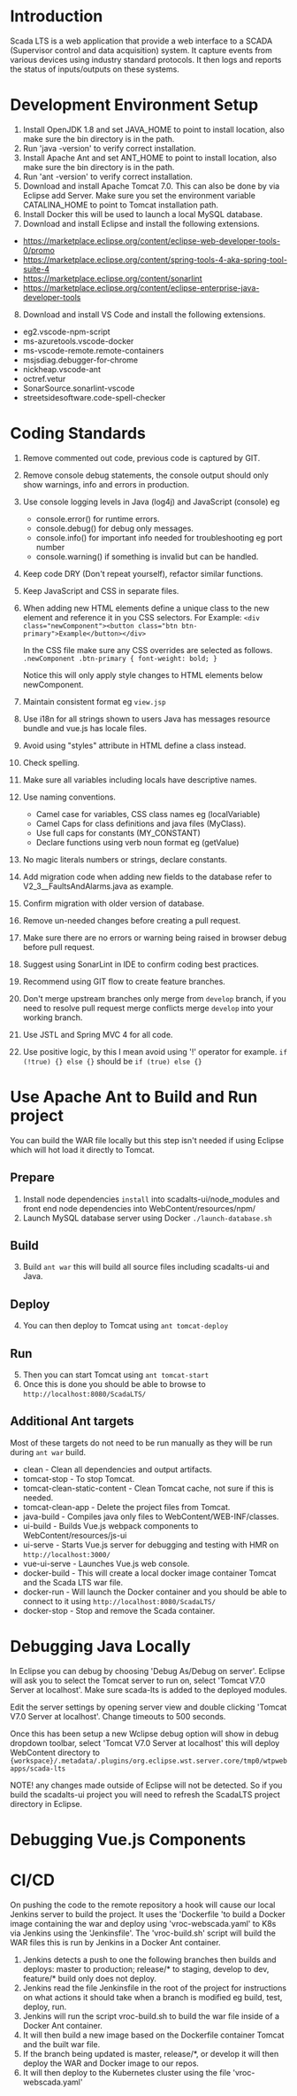 # Introduction
Scada LTS is a web application that provide a web interface to a SCADA (Supervisor control and data acquisition) system. It capture events from various devices using industry standard protocols. It then logs and reports the status of inputs/outputs on these systems.
# Development Environment Setup
1. Install OpenJDK 1.8 and set JAVA_HOME to point to install location, also make sure the bin directory is in the path.
2. Run 'java -version' to verify correct installation.
3. Install Apache Ant and set ANT_HOME to point to install location, also make sure the bin directory is in the path.
4. Run 'ant -version' to verify correct installation.
5. Download and install Apache Tomcat 7.0. This can also be done by via Eclipse add Server. Make sure you set the environment variable CATALINA_HOME to point to Tomcat installation path.
6. Install Docker this will be used to launch a local MySQL database.
7. Download and install Eclipse and install the following extensions.
* https://marketplace.eclipse.org/content/eclipse-web-developer-tools-0/promo
* https://marketplace.eclipse.org/content/spring-tools-4-aka-spring-tool-suite-4
* https://marketplace.eclipse.org/content/sonarlint
* https://marketplace.eclipse.org/content/eclipse-enterprise-java-developer-tools
8. Download and install VS Code and install the following extensions.
* eg2.vscode-npm-script
* ms-azuretools.vscode-docker
* ms-vscode-remote.remote-containers
* msjsdiag.debugger-for-chrome
* nickheap.vscode-ant
* octref.vetur
* SonarSource.sonarlint-vscode
* streetsidesoftware.code-spell-checker

# Coding Standards
1. Remove commented out code, previous code is captured by GIT.
2. Remove console debug statements, the console output should only show warnings, info and errors in production.
3. Use console logging levels in Java (log4j) and JavaScript (console) eg 
   * console.error() for runtime errors.
   * console.debug() for debug only messages. 
   * console.info() for important info needed for troubleshooting eg port number
   * console.warning() if something is invalid but can be handled.
4. Keep code DRY (Don't repeat yourself), refactor similar functions.
5. Keep JavaScript and CSS in separate files.
6. When adding new HTML elements define a unique class to the new element and reference it in you CSS selectors.
   For Example:
   `<div class="newComponent"><button class="btn btn-primary">Example</button></div>`

    In the CSS file make sure any CSS overrides are selected as follows.
   `.newComponent .btn-primary {
       font-weight: bold;
   }`

   Notice this will only apply style changes to HTML elements below newComponent.
7. Maintain consistent format eg `view.jsp`
8. Use i18n for all strings shown to users Java has messages resource bundle and vue.js has locale files.
9. Avoid using "styles" attribute in HTML define a class instead.
10. Check spelling.
11. Make sure all variables including locals have descriptive names.
12. Use naming conventions.
    * Camel case for variables, CSS class names eg (localVariable)
    * Camel Caps for class definitions and java files (MyClass).
    * Use full caps for constants (MY_CONSTANT)
    * Declare functions using verb noun format eg (getValue)
13. No magic literals numbers or strings, declare constants.
14. Add migration code when adding new fields to the database refer to V2_3__FaultsAndAlarms.java as example. 
15. Confirm migration with older version of database.
16. Remove un-needed changes before creating a pull request.
17. Make sure there are no errors or warning being raised in browser debug before pull request.
18. Suggest using SonarLint in IDE to confirm coding best practices.
19. Recommend using GIT flow to create feature branches.
20. Don't merge upstream branches only merge from `develop` branch, if you need to resolve pull request merge conflicts merge `develop` into your working branch.
21. Use JSTL and Spring MVC 4 for all code.
22. Use positive logic, by this I mean avoid using '!' operator for example.
    `if (!true) {} else {}` should be `if (true) else {}`

# Use Apache Ant to Build and Run project
You can build the WAR file locally but this step isn't needed if using Eclipse which will hot load it directly to Tomcat. 
## Prepare
1. Install node dependencies `install` into scadalts-ui/node_modules and front end node dependencies into WebContent/resources/npm/
2. Launch MySQL database server using Docker `./launch-database.sh`

## Build
3. Build `ant war` this will build all source files including scadalts-ui and Java.

## Deploy
4. You can then deploy to Tomcat using `ant tomcat-deploy`

## Run
5. Then you can start Tomcat using `ant tomcat-start`
6. Once this is done you should be able to browse to `http://localhost:8080/ScadaLTS/`

## Additional Ant targets
Most of these targets do not need to be run manually as they will be run during `ant war` build.
* clean - Clean all dependencies and output artifacts.
* tomcat-stop - To stop Tomcat.
* tomcat-clean-static-content - Clean Tomcat cache, not sure if this is needed.
* tomcat-clean-app - Delete the project files from Tomcat.
* java-build - Compiles java only files to WebContent/WEB-INF/classes.
* ui-build - Builds Vue.js webpack components to WebContent/resources/js-ui
* ui-serve - Starts Vue.js server for debugging and testing with HMR on `http://localhost:3000/`
* vue-ui-serve - Launches Vue.js web console.
* docker-build - This will create a local docker image container Tomcat and the Scada LTS war file.
* docker-run - Will launch the Docker container and you should be able to connect to it using `http://localhost:8080/ScadaLTS/`
* docker-stop - Stop and remove the Scada container.  
# Debugging Java Locally 
In Eclipse you can debug by choosing 'Debug As/Debug on server'. 
Eclipse will ask you to select the Tomcat server to run on, select 'Tomcat V7.0 Server at localhost'.
Make sure scada-lts is added to the deployed modules.

Edit the server settings by opening server view and double clicking 'Tomcat V7.0 Server at localhost'. Change timeouts to 500 seconds.

Once this has been setup a new Wclipse debug option will show in debug dropdown toolbar, select 'Tomcat V7.0 Server at localhost' this will deploy WebContent directory to `{workspace}/.metadata/.plugins/org.eclipse.wst.server.core/tmp0/wtpwebapps/scada-lts`

NOTE! any changes made outside of Eclipse will not be detected. So if you build the scadalts-ui project you will need to refresh the ScadaLTS project directory in Eclipse.

# Debugging Vue.js Components


# CI/CD
On pushing the code to the remote repository a hook will cause our local Jenkins server to build the project.
It uses the 'Dockerfile 'to build a Docker image containing the war and deploy using 'vroc-webscada.yaml' to K8s via Jenkins using the 'Jenkinsfile'. The 'vroc-build.sh' script will build the WAR files this is run by Jenkins in a Docker Ant container.

1. Jenkins detects a push to one the following branches then builds and deploys: master to production; release/*  to staging, develop to dev, feature/* build only does not deploy.
2. Jenkins read the file Jenkinsfile in the root of the project for instructions on what actions it should take when a branch is modified eg build, test, deploy, run.
3. Jenkins will run the script vroc-build.sh to build the war file inside of a Docker Ant container.
4. It will then build a new image based on the Dockerfile container Tomcat and the built war file.
5. If the branch being updated is master, release/*, or develop it will then deploy the WAR and Docker image to our repos.
6. It will then deploy to the Kubernetes cluster using the file 'vroc-webscada.yaml'